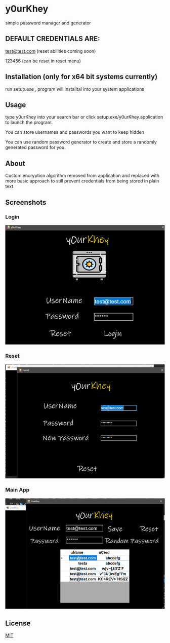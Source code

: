 # y0urKhey
simple password manager and generator

## DEFAULT CREDENTIALS ARE:

test@test.com (reset abilities coming soon)

123456 (can be reset in reset menu)

## Installation (only for x64 bit systems currently)

run setup.exe , program will installtal into your system applications 



## Usage

type y0urKhey into your search bar or click setup.exe/y0urKhey.application to launch the program. 

You can store usernames and passwords you want to keep hidden

You can use random password generator to create and store a randomly generated password for you.

## About

Custom encryption algorithm removed from application and replaced with more basic approach to still prevent
credentials from being stored in plain text

## Screenshots

### Login

![login](images/login.PNG)

### Reset

![reset](images/reset.PNG)

### Main App

![main-app](images/mainapp.PNG)


## License
[MIT](https://choosealicense.com/licenses/mit/)